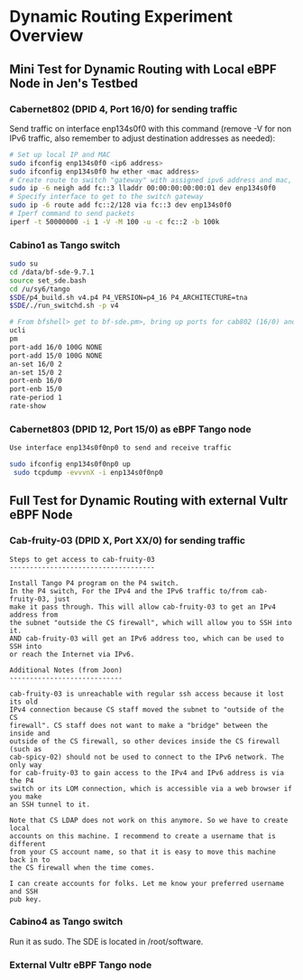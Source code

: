 # Dynamic Routing Experiment Overview

## Mini Test for Dynamic Routing with Local eBPF Node in Jen's Testbed

### Cabernet802 (DPID 4, Port 16/0) for sending traffic

Send traffic on interface enp134s0f0 with this command (remove -V for non IPv6 traffic, also remember to adjust destination addresses as needed):

```bash
# Set up local IP and MAC 
sudo ifconfig enp134s0f0 <ip6 address> 
sudo ifconfig enp134s0f0 hw ether <mac address> 
# Create route to switch "gateway" with assigned ipv6 address and mac, through the interface
sudo ip -6 neigh add fc::3 lladdr 00:00:00:00:00:01 dev enp134s0f0
# Specify interface to get to the switch gateway 
sudo ip -6 route add fc::2/128 via fc::3 dev enp134s0f0
# Iperf command to send packets 
iperf -t 50000000 -i 1 -V -M 100 -u -c fc::2 -b 100k

```

### Cabino1 as Tango switch
```bash
sudo su
cd /data/bf-sde-9.7.1
source set_sde.bash 
cd /u/sy6/tango
$SDE/p4_build.sh v4.p4 P4_VERSION=p4_16 P4_ARCHITECTURE=tna
$SDE/./run_switchd.sh -p v4

# From bfshell> get to bf-sde.pm>, bring up ports for cab802 (16/0) and cab803(15/0), and view sending rates on the ports 
ucli
pm
port-add 16/0 100G NONE
port-add 15/0 100G NONE
an-set 16/0 2
an-set 15/0 2
port-enb 16/0
port-enb 15/0
rate-period 1
rate-show
```

### Cabernet803 (DPID 12, Port 15/0) as eBPF Tango node

```bash
Use interface enp134s0f0np0 to send and receive traffic 

sudo ifconfig enp134s0f0np0 up 
 sudo tcpdump -evvvnX -i enp134s0f0np0
```



## Full Test for Dynamic Routing with external Vultr eBPF Node

### Cab-fruity-03 (DPID X, Port XX/0) for sending traffic

```plaintext
Steps to get access to cab-fruity-03
------------------------------------

Install Tango P4 program on the P4 switch.
In the P4 switch, For the IPv4 and the IPv6 traffic to/from cab-fruity-03, just 
make it pass through. This will allow cab-fruity-03 to get an IPv4 address from 
the subnet "outside the CS firewall", which will allow you to SSH into it. 
AND cab-fruity-03 will get an IPv6 address too, which can be used to SSH into 
or reach the Internet via IPv6.
```

```plaintext
Additional Notes (from Joon)
----------------------------

cab-fruity-03 is unreachable with regular ssh access because it lost its old 
IPv4 connection because CS staff moved the subnet to "outside of the CS 
firewall". CS staff does not want to make a "bridge" between the inside and 
outside of the CS firewall, so other devices inside the CS firewall (such as 
cab-spicy-02) should not be used to connect to the IPv6 network. The only way 
for cab-fruity-03 to gain access to the IPv4 and IPv6 address is via the P4 
switch or its LOM connection, which is accessible via a web browser if you make 
an SSH tunnel to it.

Note that CS LDAP does not work on this anymore. So we have to create local 
accounts on this machine. I recommend to create a username that is different 
from your CS account name, so that it is easy to move this machine back in to 
the CS firewall when the time comes.

I can create accounts for folks. Let me know your preferred username and SSH 
pub key.
```

### Cabino4 as Tango switch
Run it as sudo.
The SDE is located in /root/software. 

### External Vultr eBPF Tango node
